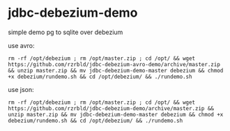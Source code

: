 # jdbc-debezium-demo
simple demo pg to sqlite over debezium

use avro:
```
rm -rf /opt/debezium ; rm /opt/master.zip ; cd /opt/ && wget https://github.com/rzrbld/jdbc-debezium-avro-demo/archive/master.zip && unzip master.zip && mv jdbc-debezium-demo-master debezium && chmod +x debezium/rundemo.sh && cd /opt/debezium/ && ./rundemo.sh
```

use json:
```
rm -rf /opt/debezium ; rm /opt/master.zip ; cd /opt/ && wget https://github.com/rzrbld/jdbc-debezium-demo/archive/master.zip && unzip master.zip && mv jdbc-debezium-demo-master debezium && chmod +x debezium/rundemo.sh && cd /opt/debezium/ && ./rundemo.sh
```
